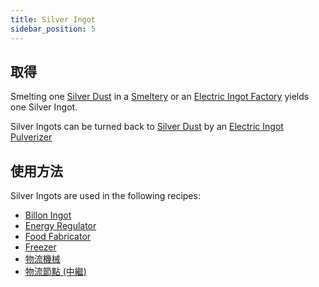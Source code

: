 ```yaml
---
title: Silver Ingot
sidebar_position: 5
---
```


## 取得

Smelting one [Silver Dust](Silver-Dust) in a [Smeltery](Smeltery) or an [Electric Ingot Factory](Electric-Ingot-Factory) yields one Silver Ingot.

Silver Ingots can be turned back to [Silver Dust](Silver-Dust) by an [Electric Ingot Pulverizer](Electric-Ingot-Pulverizer)

## 使用方法

Silver Ingots are used in the following recipes:

* [Billon Ingot](Billon-Ingot)
* [Energy Regulator](Energy-Regulator)
* [Food Fabricator](Food-Fabricator)
* [Freezer](Freezer)
* [物流機械](Cargo-Motor)
* [物流節點 (中繼)](Connector-Node)
